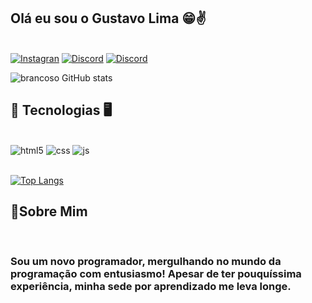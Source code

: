 
## Olá eu sou o Gustavo Lima 😁✌️

<br/>[![Instagran](https://img.shields.io/badge/Instagram-E4405F?style=for-the-badge&logo=instagram&logoColor=white)](https://www.instagram.com/_lima.exe/)
[![Discord](https://img.shields.io/badge/Discord-7289DA?style=for-the-badge&logo=discord&logoColor=white)](https://discord.com/channels/@me)
[![Discord](https://img.shields.io/badge/LinkedIn-0077B5?style=for-the-badge&logo=linkedin&logoColor=white)](https://www.linkedin.com/in/gustavo-lima-45850b281/)

![brancoso GitHub stats](https://github-readme-stats.vercel.app/api?username=brancoso&show_icons=true&theme=radical)

## 📌 Tecnologias 🖥️

<div style="display: inline_block"><br/>
    <img aling=center alt="html5" src="https://img.shields.io/badge/HTML5-E34F26?style=for-the-badge&logo=html5&logoColor=white"> 
    <img aling=center alt="css" src="https://img.shields.io/badge/CSS3-1572B6?style=for-the-badge&logo=css3&logoColor=white">
     <img aling=center alt="js" src="https://img.shields.io/badge/JavaScript-F7DF1E?style=for-the-badge&logo=javascript&logoColor=black">

</div><br/>

[![Top Langs](https://github-readme-stats.vercel.app/api/top-langs/?username=brancoso&layout=donut-vertical)](https://github.com/anuraghazra/github-readme-stats)


## 📌Sobre Mim

<BR/>

### Sou um novo programador, mergulhando no mundo da programação com entusiasmo! Apesar de ter pouquíssima experiência, minha sede por aprendizado me leva longe.
